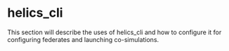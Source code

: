 # helics_cli #

This section will describe the uses of helics_cli and how to configure it for configuring federates and launching co-simulations.
